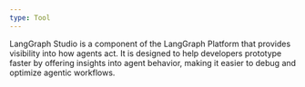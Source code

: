 ```yaml
---
type: Tool
---
```


LangGraph Studio is a component of the LangGraph Platform that provides visibility into how agents act. It is designed to help developers prototype faster by offering insights into agent behavior, making it easier to debug and optimize agentic workflows.